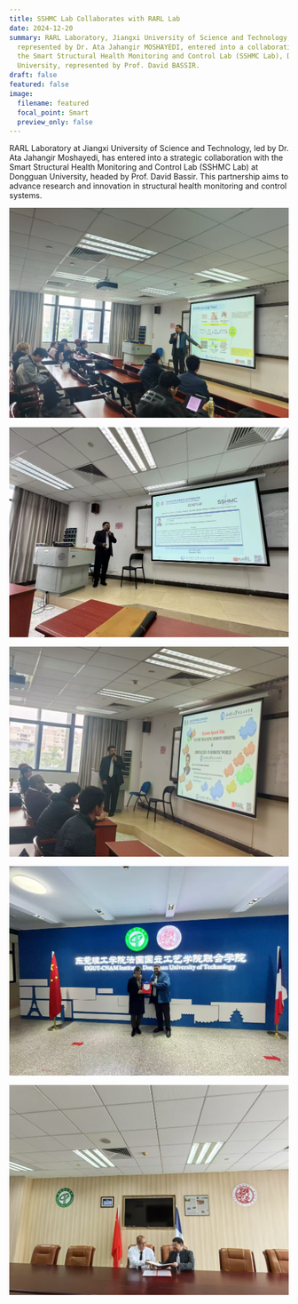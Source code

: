 ```yaml
---
title: SSHMC Lab Collaborates with RARL Lab
date: 2024-12-20
summary: RARL Laboratory, Jiangxi University of Science and Technology,
  represented by Dr. Ata Jahangir MOSHAYEDI, entered into a collaboration with
  the Smart Structural Health Monitoring and Control Lab (SSHMC Lab), Dongguan
  University, represented by Prof. David BASSIR.
draft: false
featured: false
image:
  filename: featured
  focal_point: Smart
  preview_only: false
---
```

RARL Laboratory at Jiangxi University of Science and Technology, led by Dr. Ata Jahangir Moshayedi, has entered into a strategic collaboration with the Smart Structural Health Monitoring and Control Lab (SSHMC Lab) at Dongguan University, headed by Prof. David Bassir. This partnership aims to advance research and innovation in structural health monitoring and control systems.


![](Image_20241227131624.jpg)

![](Image_20241227131648.jpg)

![](Image_20241227131702.jpg)

![](Image_20241227131708.jpg)

![](Image_20241227131730.jpg)
